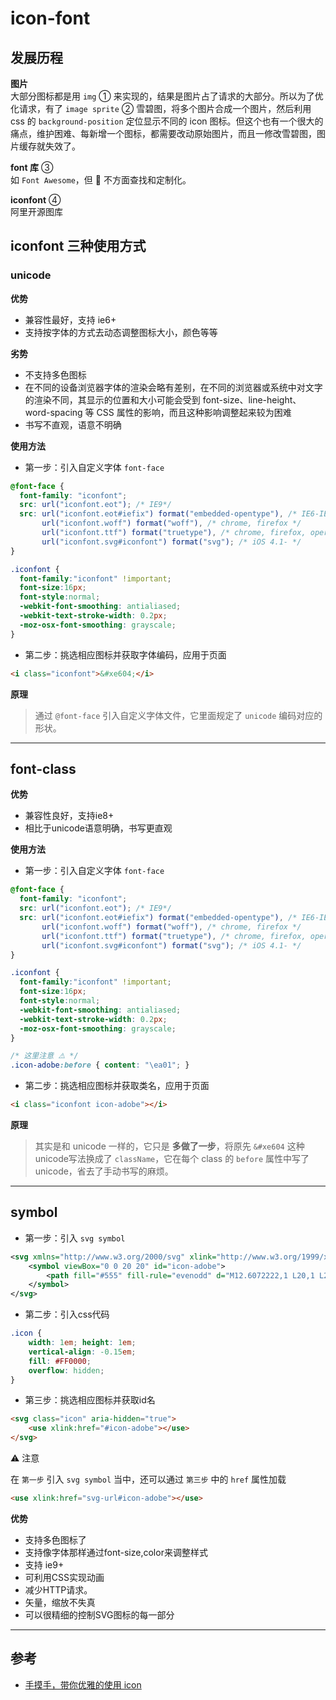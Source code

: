 # icon-font

## 发展历程

**图片**  
大部分图标都是用 `img` ① 来实现的，结果是图片占了请求的大部分。所以为了优化请求，有了 `image sprite` ② 雪碧图，将多个图片合成一个图片，然后利用 css 的 `background-position` 定位显示不同的 icon 图标。但这个也有一个很大的痛点，维护困难、每新增一个图标，都需要改动原始图片，而且一修改雪碧图，图片缓存就失效了。

**font 库** ③  
如 `Font Awesome`，但  不方面查找和定制化。

**iconfont** ④  
阿里开源图库

## iconfont 三种使用方式

### unicode

**优势**

- 兼容性最好，支持 ie6+
- 支持按字体的方式去动态调整图标大小，颜色等等

**劣势**

- 不支持多色图标
- 在不同的设备浏览器字体的渲染会略有差别，在不同的浏览器或系统中对文字的渲染不同，其显示的位置和大小可能会受到 font-size、line-height、word-spacing 等 CSS 属性的影响，而且这种影响调整起来较为困难
- 书写不直观，语意不明确

**使用方法**

- 第一步：引入自定义字体 `font-face`

```css
@font-face {
  font-family: "iconfont";
  src: url("iconfont.eot"); /* IE9*/
  src: url("iconfont.eot#iefix") format("embedded-opentype"), /* IE6-IE8 */
       url("iconfont.woff") format("woff"), /* chrome, firefox */
       url("iconfont.ttf") format("truetype"), /* chrome, firefox, opera, Safari, Android, iOS 4.2+*/
       url("iconfont.svg#iconfont") format("svg"); /* iOS 4.1- */
}

.iconfont {
  font-family:"iconfont" !important;
  font-size:16px;
  font-style:normal;
  -webkit-font-smoothing: antialiased;
  -webkit-text-stroke-width: 0.2px;
  -moz-osx-font-smoothing: grayscale;
}
```

- 第二步：挑选相应图标并获取字体编码，应用于页面

```html
<i class="iconfont">&#xe604;</i>
```

**原理**  

> 通过 `@font-face` 引入自定义字体文件，它里面规定了 `unicode` 编码对应的形状。

---

## font-class

**优势**

- 兼容性良好，支持ie8+
- 相比于unicode语意明确，书写更直观


**使用方法**

- 第一步：引入自定义字体 `font-face`

```css
@font-face {
  font-family: "iconfont";
  src: url("iconfont.eot"); /* IE9*/
  src: url("iconfont.eot#iefix") format("embedded-opentype"), /* IE6-IE8 */
       url("iconfont.woff") format("woff"), /* chrome, firefox */
       url("iconfont.ttf") format("truetype"), /* chrome, firefox, opera, Safari, Android, iOS 4.2+*/
       url("iconfont.svg#iconfont") format("svg"); /* iOS 4.1- */
}

.iconfont {
  font-family:"iconfont" !important;
  font-size:16px;
  font-style:normal;
  -webkit-font-smoothing: antialiased;
  -webkit-text-stroke-width: 0.2px;
  -moz-osx-font-smoothing: grayscale;
}

/* 这里注意 ⚠️ */
.icon-adobe:before { content: "\ea01"; }
```

- 第二步：挑选相应图标并获取类名，应用于页面

```html
<i class="iconfont icon-adobe"></i>
```

**原理**  

> 其实是和 unicode 一样的，它只是 **多做了一步**，将原先 `&#xe604` 这种unicode写法换成了 `className`，它在每个 class 的 `before` 属性中写了unicode，省去了手动书写的麻烦。

----

## symbol

- 第一步：引入 `svg symbol`

```xml
<svg xmlns="http://www.w3.org/2000/svg" xlink="http://www.w3.org/1999/xlink" width="0" height="0" style="display:none;">
    <symbol viewBox="0 0 20 20" id="icon-adobe">
        <path fill="#555" fill-rule="evenodd" d="M12.6072222,1 L20,1 L20,19.0010671 L12.6072222,1 Z M-1.68220993e-12,1 L7.39861111,1 L-1.68220993e-12,19.0010671 L-1.68220993e-12,1 Z M6.77027778,15.5814318 L10.0027778,7.26488497 L14.7138889,19 L11.6269444,19 L10.2172222,15.5814318 L6.77027778,15.5814318 Z"/>
    </symbol>
</svg>
```

- 第二步：引入css代码

```css
.icon {
    width: 1em; height: 1em;
    vertical-align: -0.15em;
    fill: #FF0000;
    overflow: hidden;
}
```

- 第三步：挑选相应图标并获取id名

```html
<svg class="icon" aria-hidden="true">
    <use xlink:href="#icon-adobe"></use>
</svg>
```

⚠️ 注意

在 `第一步` 引入 `svg symbol` 当中，还可以通过 `第三步` 中的 `href` 属性加载

```html
<use xlink:href="svg-url#icon-adobe"></use>
```

**优势**

- 支持多色图标了
- 支持像字体那样通过font-size,color来调整样式
- 支持 ie9+
- 可利用CSS实现动画
- 减少HTTP请求。
- 矢量，缩放不失真
- 可以很精细的控制SVG图标的每一部分

----

## 参考

- [手摸手，带你优雅的使用 icon](https://juejin.im/post/59bb864b5188257e7a427c09)
